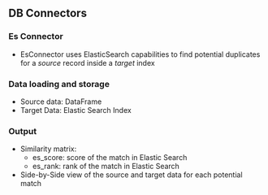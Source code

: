 ## DB Connectors
### Es Connector
* EsConnector uses ElasticSearch capabilities to find potential duplicates for a *source* record inside a *target* index

### Data loading and storage
* Source data: DataFrame
* Target Data: Elastic Search Index

### Output
* Similarity matrix:
    * es_score: score of the match in Elastic Search
    * es_rank: rank of the match in Elastic Search
* Side-by-Side view of the source and target data for each potential match


